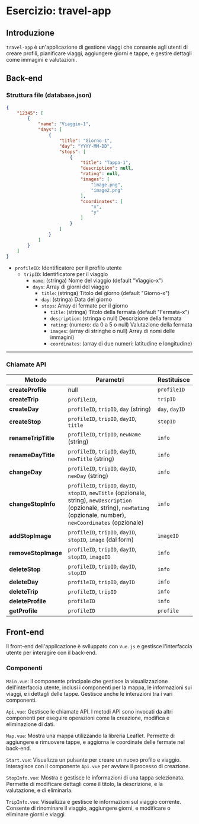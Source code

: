 # Esercizio: travel-app
## Introduzione

`travel-app` è un'applicazione di gestione viaggi che consente agli utenti di creare profili, pianificare viaggi, aggiungere giorni e tappe, e gestire dettagli come immagini e valutazioni.


## Back-end

### Struttura file (database.json)

```json
{
    "12345": [
        {
            "name": "Viaggio-1",
            "days": [
                {
                    "title": "Giorno-1",
                    "day": "YYYY-MM-DD",
                    "stops": [
                        {
                            "title": "Tappa-1",
                            "description": null,
                            "rating": null,
                            "images": [
                                "image.png",
                                "image2.png"
                            ],
                            "coordinates": [
                                "x",
                                "y"
                            ]
                        }
                    ]
                }
            ]
        }
    ]
}
```
- `profileID`: Identificatore per il profilo utente
    - `tripID`: Identificatore per il viaggio
        - `name`: (stringa) Nome del viaggio (default "Viaggio-x")
        - `days`:  Array di giorni del viaggio
            - `title`: (stringa) Titolo del giorno (default "Giorno-x")
            - `day`: (stringa) Data del giorno
            - `stops`: Array di fermate per il giorno
                - `title`: (stringa) Titolo della fermata (default "Fermata-x")
                - `description`: (stringa o null) Descrizione della fermata
                - `rating`: (numero: da 0 a 5 o null) Valutazione della fermata
                - `images`:  (array di stringhe o null) Array di nomi delle immagini)
                - `coordinates`: (array di due numeri: latitudine e longitudine)

---

### Chiamate API


| Metodo             | Parametri                                                                                                                                                                          | Restituisce     |
|--------------------|------------------------------------------------------------------------------------------------------------------------------------------------------------------------------------|-----------------|
| **createProfile**  | null                                                                                                                                                                               | `profileID`     |
| **createTrip**     | `profileID`,															                                                                                                              | `tripID`        |
| **createDay**      | `profileID`, `tripID`, `day` (string)							                                                                                                                  | `day`, `dayID`  |
| **createStop**     | `profileID`, `tripID`, `dayID`, `title`																												                 		      | `stopID`        |
| **renameTripTitle**| `profileID`, `tripID`, `newName` (string)                                                                                                                                          | `info`          |
| **renameDayTitle** | `profileID`, `tripID`, `dayID`, `newTitle` (string)                                                                                                                                | `info`          |
| **changeDay**      | `profileID`, `tripID`, `dayID`, `newDay` (string)                                                                                                                                  | `info`          |
| **changeStopInfo** | `profileID`, `tripID`, `dayID`, `stopID`, `newTitle` (opzionale, string), `newDescription` (opzionale, string), `newRating` (opzionale, number), `newCoordinates` (opzionale)      | `info`          |
| **addStopImage**   | `profileID`, `tripID`, `dayID`, `stopID`, `image` (dal form)                                                                                                                       | `imageID`       |
| **removeStopImage**| `profileID`, `tripID`, `dayID`, `stopID`, `imageID`                                                                                                                                | `info`          |
| **deleteStop**     | `profileID`, `tripID`, `dayID`, `stopID`                                                                                                                                           | `info`          |
| **deleteDay**      | `profileID`, `tripID`, `dayID`                                                                                                                                                     | `info`          |
| **deleteTrip**     | `profileID`, `tripID`                                                                                                                                                              | `info`          |
| **deleteProfile**  | `profileID`                                                                                                                                                                        | `info`          |
| **getProfile**     | `profileID`                                                                                                                                                                        | `profile`       |


## Front-end

Il front-end dell'applicazione è sviluppato con `Vue.js` e gestisce l'interfaccia utente per interagire con il back-end.

### Componenti

`Main.vue`: Il componente principale che gestisce la visualizzazione dell'interfaccia utente, inclusi i componenti per la mappa, le informazioni sui viaggi, e i dettagli delle tappe. Gestisce anche le interazioni tra i vari componenti.

`Api.vue`: Gestisce le chiamate API. I metodi API sono invocati da altri componenti per eseguire operazioni come la creazione, modifica e eliminazione di dati.

`Map.vue`: Mostra una mappa utilizzando la libreria Leaflet. Permette di aggiungere e rimuovere tappe, e aggiorna le coordinate delle fermate nel back-end.

`Start.vue`: Visualizza un pulsante per creare un nuovo profilo e viaggio. Interagisce con il componente `Api.vue` per avviare il processo di creazione.

`StopInfo.vue`: Mostra e gestisce le informazioni di una tappa selezionata. Permette di modificare dettagli come il titolo, la descrizione, e la valutazione, e di eliminarla.

`TripInfo.vue`: Visualizza e gestisce le informazioni sul viaggio corrente. Consente di rinominare il viaggio, aggiungere giorni, e modificare o eliminare giorni e viaggi.

